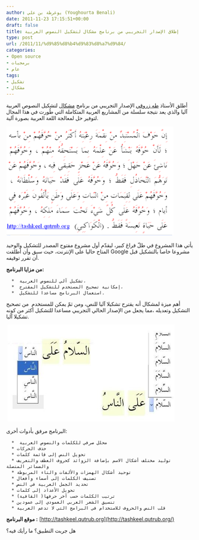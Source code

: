 ```yaml
---
author: يوغرطة بن علي (Youghourta Benali)
date: 2011-11-23 17:15:51+00:00
draft: false
title: إطلاق الإصدار التجريبي من برنامج مشكال لتشكيل النصوص العربية
type: post
url: /2011/11/%d9%85%d8%b4%d9%83%d8%a7%d9%84/
categories:
- Open source
- برمجيات
- عام
tags:
- تشكيل
- مشكال
---
```


أطلق الأستاذ [طه زروقي](https://twitter.com/linuxscout/) الإصدار التجريبي من برنامج [مشكال](http://tashkeel.qutrub.org) لتشكيل النصوص العربية آليا والذي يعد نتيجة سلسلة من المشاريع العربية المتكاملة التي طُورت في هذا المجال لتوفير حل لمعالجة اللغة العربية بصورة آلية.




[![](mishkal_alpha_smpl.png?w=450&h=294)
](http://tahadz.files.wordpress.com/2011/11/mishkal_alpha_smpl.png)




يأتي هذا المشروع في طلّ فراغ كبير، ليقدّم أول مشروع مفتوح المصدر للتشكيل والوحيد المتاح حاليا على الإنترنت، حيث سبق وأن أطلقت Google مشروعا خاصا بالتشكيل قبل أن تقرر توقيفه.




**من مزايا البرنامج:**






	  *  تشكيل آلي للنصوص العربية،
	  *  إمكانية تصحيح المستخدم للتشكيل المقترح،
	  *  استعمال البرنامج مساعدا للتشكيل.



<!-- more -->





أهم ميزة لمشكال أنه يقترح تشكيلا آليا للنص، ومن ثمّ يمكن للمستخدم  من تصحيح التشكيل وتعديله ،مما يجعل من الإصدار الحالي التجريبي مساعدا للتشكيل أكثر من كونه تشكيلا آليا.




 [![](mixkal.jpg?w=450&h=260)
](http://tahadz.files.wordpress.com/2011/07/mixkal.jpg)




البرنامج مرفق بأدوات أخرى:






	  *  محلل صرفي للكلمات والنصوص العربية
	  * حذف الحركات
	  * تحويل النص إلى قائمة كلمات
	  * توليد مختلف أشكال الاسم بإضافة الزوائد كحروف العطف والتعريف والضمائر المتصلة
	  * توحيد أشكال الهمزات والألفات والتاء المربوطة
	  * تصنيف الكلمات إلى أسماء وأفعال
	  * تحديد الجمل العربية في النص
	  * تحويل الأعداد إلى كلمات
	  * ترتيب الكلمات حسب آخر حرفها( القافية)
	  * تنسيق الشعر العربي العمودي إلى عمودين
	  * قلب النص والحروف للاستخدام في البرامج التي لا تدعم العربية



**موقع البرنامج :** [http://tashkeel.qutrub.org](http://tashkeel.qutrub.org/)




هل جربت التطبيق؟ ما رأيك فيه؟
